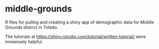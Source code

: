 # middle-grounds
R files for pulling and creating a shiny app of demographic data for Middle Grounds district in Toledo.

The tutorials at https://shiny.rstudio.com/tutorial/written-tutorial/ were immensely helpful.
